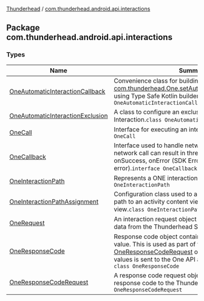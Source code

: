 [Thunderhead](../index.md) / [com.thunderhead.android.api.interactions](./index.md)

## Package com.thunderhead.android.api.interactions

### Types

| Name | Summary |
|---|---|
| [OneAutomaticInteractionCallback](-one-automatic-interaction-callback/index.md) | Convenience class for building a [OneCallback](-one-callback/index.md) for [com.thunderhead.One.setAutomaticInteractionCallback](#) using Type Safe Kotlin builders.`class OneAutomaticInteractionCallback : `[`OneCallback`](-one-callback/index.md) |
| [OneAutomaticInteractionExclusion](-one-automatic-interaction-exclusion/index.md) | A class to configure an exclusion of an Automatic Interaction.`class OneAutomaticInteractionExclusion` |
| [OneCall](-one-call/index.md) | Interface for executing an interaction API call.`interface OneCall` |
| [OneCallback](-one-callback/index.md) | Interface used to handle network request results. A network call can result in three different states: onSuccess, onError (SDK Error), and onFailure (API error).`interface OneCallback` |
| [OneInteractionPath](-one-interaction-path/index.md) | Represents a ONE interaction path.`data class OneInteractionPath` |
| [OneInteractionPathAssignment](-one-interaction-path-assignment/index.md) | Configuration class used to assign a custom Interaction path to an activity content view or a fragment root view.`class OneInteractionPathAssignment` |
| [OneRequest](-one-request/index.md) | An interaction request object for sending interaction data from the Thunderhead SDK.`class OneRequest` |
| [OneResponseCode](-one-response-code/index.md) | Response code object containing the response code value. This is used as part of the [OneResponseCodeRequest](-one-response-code-request/index.md) object. Response code values is sent to the One API as a property value.`data class OneResponseCode` |
| [OneResponseCodeRequest](-one-response-code-request/index.md) | A response code request object for sending the response code to the Thunderhead SDK.`class OneResponseCodeRequest` |
